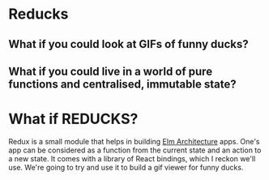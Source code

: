 # Reducks

## What if you could look at GIFs of funny ducks?
## What if you could live in a world of pure functions and centralised, immutable state?
# What if REDUCKS?

Redux is a small module that helps in building [Elm Architecture](https://github.com/evancz/elm-architecture-tutorial/) apps.
One's app can be considered as a function from the current state and an action to a new state.
It comes with a library of React bindings, which I reckon we'll use.
We're going to try and use it to build a gif viewer for funny ducks.